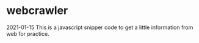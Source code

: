 # webcrawler
2021-01-15
This is a javascript snipper code to get a little information from web for practice.